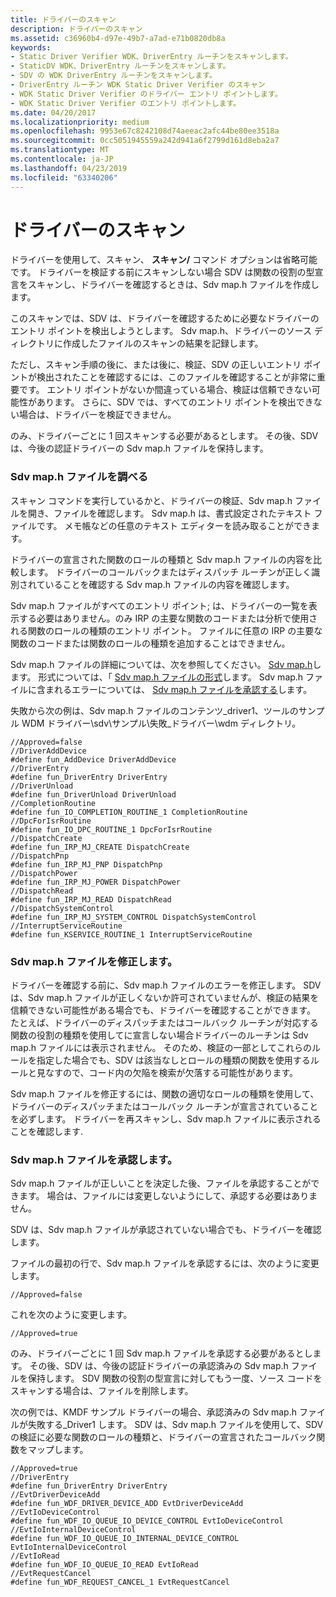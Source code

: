 ```yaml
---
title: ドライバーのスキャン
description: ドライバーのスキャン
ms.assetid: c36960b4-d97e-49b7-a7ad-e71b0820db8a
keywords:
- Static Driver Verifier WDK、DriverEntry ルーチンをスキャンします。
- StaticDV WDK、DriverEntry ルーチンをスキャンします。
- SDV の WDK DriverEntry ルーチンをスキャンします。
- DriverEntry ルーチン WDK Static Driver Verifier のスキャン
- WDK Static Driver Verifier のドライバー エントリ ポイントします。
- WDK Static Driver Verifier のエントリ ポイントします。
ms.date: 04/20/2017
ms.localizationpriority: medium
ms.openlocfilehash: 9953e67c8242108d74aeeac2afc44be80ee3518a
ms.sourcegitcommit: 0cc5051945559a242d941a6f2799d161d8eba2a7
ms.translationtype: MT
ms.contentlocale: ja-JP
ms.lasthandoff: 04/23/2019
ms.locfileid: "63340206"
---
```

# <a name="scanning-the-driver"></a>ドライバーのスキャン


ドライバーを使用して、スキャン、 **スキャン/** コマンド オプションは省略可能です。 ドライバーを検証する前にスキャンしない場合 SDV は関数の役割の型宣言をスキャンし、ドライバーを確認するときは、Sdv map.h ファイルを作成します。

このスキャンでは、SDV は、ドライバーを確認するために必要なドライバーのエントリ ポイントを検出しようとします。 Sdv map.h、ドライバーのソース ディレクトリに作成したファイルのスキャンの結果を記録します。

ただし、スキャン手順の後に、または後に、検証、SDV の正しいエントリ ポイントが検出されたことを確認するには、このファイルを確認することが非常に重要です。 エントリ ポイントがないか間違っている場合、検証は信頼できない可能性があります。 さらに、SDV では、すべてのエントリ ポイントを検出できない場合は、ドライバーを検証できません。 

のみ、ドライバーごとに 1 回スキャンする必要があるとします。 その後、SDV は、今後の認証ドライバーの Sdv map.h ファイルを保持します。

### <a name="span-idexaminethesdvmaphfilespanspan-idexaminethesdvmaphfilespanexamine-the-sdv-maph-file"></a><span id="examine_the_sdv_map_h_file"></span><span id="EXAMINE_THE_SDV_MAP_H_FILE"></span>Sdv map.h ファイルを調べる

スキャン コマンドを実行しているかと、ドライバーの検証、Sdv map.h ファイルを開き、ファイルを確認します。 Sdv map.h は、書式設定されたテキスト ファイルです。 メモ帳などの任意のテキスト エディターを読み取ることができます。

ドライバーの宣言された関数のロールの種類と Sdv map.h ファイルの内容を比較します。 ドライバーのコールバックまたはディスパッチ ルーチンが正しく識別されていることを確認する Sdv map.h ファイルの内容を確認します。

Sdv map.h ファイルがすべてのエントリ ポイント; は、ドライバーの一覧を表示する必要はありません。のみ IRP の主要な関数のコードまたは分析で使用される関数のロールの種類のエントリ ポイント。 ファイルに任意の IRP の主要な関数のコードまたは関数のロールの種類を追加することはできません。

Sdv map.h ファイルの詳細については、次を参照してください。 [Sdv map.h](sdv-map-h.md)します。 形式については、「 [Sdv map.h ファイルの形式](format-of-the-sdv-map-h-file.md)します。 Sdv map.h ファイルに含まれるエラーについては、 [Sdv map.h ファイルを承認する](approving-the-sdv-map-h-file.md)します。

失敗から次の例は、Sdv map.h ファイルのコンテンツ\_driver1、ツールのサンプル WDM ドライバー\\sdv\\サンプル\\失敗\_ドライバー\\wdm ディレクトリ。

```
//Approved=false
//DriverAddDevice
#define fun_AddDevice DriverAddDevice
//DriverEntry
#define fun_DriverEntry DriverEntry
//DriverUnload
#define fun_DriverUnload DriverUnload
//CompletionRoutine
#define fun_IO_COMPLETION_ROUTINE_1 CompletionRoutine
//DpcForIsrRoutine
#define fun_IO_DPC_ROUTINE_1 DpcForIsrRoutine
//DispatchCreate
#define fun_IRP_MJ_CREATE DispatchCreate
//DispatchPnp
#define fun_IRP_MJ_PNP DispatchPnp
//DispatchPower
#define fun_IRP_MJ_POWER DispatchPower
//DispatchRead
#define fun_IRP_MJ_READ DispatchRead
//DispatchSystemControl
#define fun_IRP_MJ_SYSTEM_CONTROL DispatchSystemControl
//InterruptServiceRoutine
#define fun_KSERVICE_ROUTINE_1 InterruptServiceRoutine
```

### <a name="span-idcorrectthesdvmaphfilespanspan-idcorrectthesdvmaphfilespancorrect-the-sdv-maph-file"></a><span id="correct_the_sdv_map_h_file"></span><span id="CORRECT_THE_SDV_MAP_H_FILE"></span>Sdv map.h ファイルを修正します。

ドライバーを確認する前に、Sdv map.h ファイルのエラーを修正します。 SDV は、Sdv map.h ファイルが正しくないか許可されていませんが、検証の結果を信頼できない可能性がある場合でも、ドライバーを確認することができます。 たとえば、ドライバーのディスパッチまたはコールバック ルーチンが対応する関数の役割の種類を使用してに宣言しない場合ドライバーのルーチンは Sdv map.h ファイルには表示されません。 そのため、検証の一部としてこれらのルールを指定した場合でも、SDV は該当なしとロールの種類の関数を使用するルールと見なすので、コード内の欠陥を検索が欠落する可能性があります。

Sdv map.h ファイルを修正するには、関数の適切なロールの種類を使用して、ドライバーのディスパッチまたはコールバック ルーチンが宣言されていることを必ずします。 ドライバーを再スキャンし、Sdv map.h ファイルに表示されることを確認します.

### <a name="span-idapprovethesdvmaphfilespanspan-idapprovethesdvmaphfilespanapprove-the-sdv-maph-file"></a><span id="approve_the_sdv_map_h_file"></span><span id="APPROVE_THE_SDV_MAP_H_FILE"></span>Sdv map.h ファイルを承認します。

Sdv map.h ファイルが正しいことを決定した後、ファイルを承認することができます。 場合は、ファイルには変更しないようにして、承認する必要はありません。

SDV は、Sdv map.h ファイルが承認されていない場合でも、ドライバーを確認します。

ファイルの最初の行で、Sdv map.h ファイルを承認するには、次のように変更します。

```
//Approved=false
```

これを次のように変更します。

```
//Approved=true
```

のみ、ドライバーごとに 1 回 Sdv map.h ファイルを承認する必要があるとします。 その後、SDV は、今後の認証ドライバーの承認済みの Sdv map.h ファイルを保持します。 SDV 関数の役割の型宣言に対してもう一度、ソース コードをスキャンする場合は、ファイルを削除します。

次の例では、KMDF サンプル ドライバーの場合、承認済みの Sdv map.h ファイルが失敗する\_Driver1 します。 SDV は、Sdv map.h ファイルを使用して、SDV の検証に必要な関数のロールの種類と、ドライバーの宣言されたコールバック関数をマップします。

```
//Approved=true
//DriverEntry
#define fun_DriverEntry DriverEntry
//EvtDriverDeviceAdd
#define fun_WDF_DRIVER_DEVICE_ADD EvtDriverDeviceAdd
//EvtIoDeviceControl
#define fun_WDF_IO_QUEUE_IO_DEVICE_CONTROL EvtIoDeviceControl
//EvtIoInternalDeviceControl
#define fun_WDF_IO_QUEUE_IO_INTERNAL_DEVICE_CONTROL EvtIoInternalDeviceControl
//EvtIoRead
#define fun_WDF_IO_QUEUE_IO_READ EvtIoRead
//EvtRequestCancel
#define fun_WDF_REQUEST_CANCEL_1 EvtRequestCancel
```

 

 






